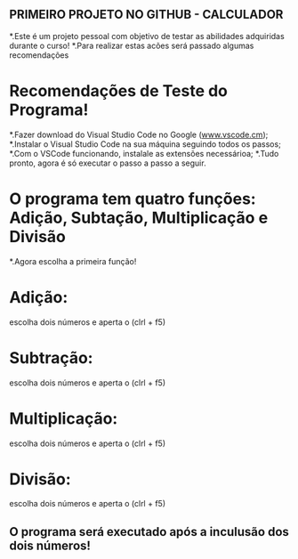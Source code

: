 ## PRIMEIRO PROJETO NO GITHUB - CALCULADOR
*.Este é um projeto pessoal com objetivo de testar as abilidades adquiridas durante o curso!
*.Para realizar estas acões será passado algumas recomendações

# Recomendações de Teste do Programa!
*.Fazer download do Visual Studio Code no Google (www.vscode.cm);
*.Instalar o Visual Studio Code na sua máquina seguindo todos os passos;
*.Com o VSCode funcionando, instalale as extensões necessárioa;
*.Tudo pronto, agora é só executar o passo a passo a seguir.

# O programa tem quatro funções: Adição, Subtação, Multiplicação e Divisão
*.Agora escolha a primeira função!

# Adição: 
escolha dois números e aperta o (clrl + f5)

# Subtração: 
escolha dois números e aperta o (clrl + f5)

# Multiplicação: 
escolha dois números e aperta o (clrl + f5)

# Divisão: 
escolha dois números e aperta o (clrl + f5)

## O programa será executado após a inculusão dos dois números!



